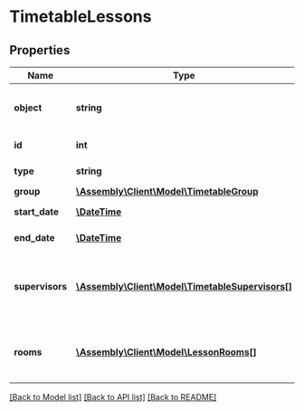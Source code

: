# TimetableLessons

## Properties
Name | Type | Description | Notes
------------ | ------------- | ------------- | -------------
**object** | **string** | Descriminator | [optional] [default to 'lesson']
**id** | **int** | Internal stable ID | [optional] 
**type** | **string** | The start date of the lesson | [optional] 
**group** | [**\Assembly\Client\Model\TimetableGroup**](TimetableGroup.md) |  | [optional] 
**start_date** | [**\DateTime**](\DateTime.md) | The start date of the lesson | [optional] 
**end_date** | [**\DateTime**](\DateTime.md) | The end date of the lesson | [optional] 
**supervisors** | [**\Assembly\Client\Model\TimetableSupervisors[]**](TimetableSupervisors.md) | The ID of a staff member who supervises a group and their role. | [optional] 
**rooms** | [**\Assembly\Client\Model\LessonRooms[]**](LessonRooms.md) | Provides details of the rooms that a lessons is assigned to | [optional] 

[[Back to Model list]](../README.md#documentation-for-models) [[Back to API list]](../README.md#documentation-for-api-endpoints) [[Back to README]](../README.md)


